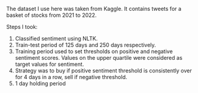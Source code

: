 The dataset I use here was taken from Kaggle. It contains tweets for a basket of stocks from 2021 to 2022.

Steps I took:
1. Classified sentiment using NLTK.
2. Train-test period of 125 days and 250 days respectively.
3. Training period used to set thresholds on positive and negative sentiment scores. Values on the upper quartile were considered as target values for sentiment.
4. Strategy was to buy if positive sentiment threshold is consistently over for 4 days in a row, sell if negative threshold.
5. 1 day holding period
